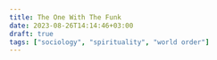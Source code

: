 ```yaml
---
title: The One With The Funk
date: 2023-08-26T14:14:46+03:00
draft: true
tags: ["sociology", "spirituality", "world order"]
---
```



